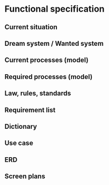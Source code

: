 # Functional specification

## Current situation

## Dream system / Wanted system

## Current processes (model)

## Required processes (model)

## Law, rules, standards

## Requirement list

## Dictionary

## Use case

## ERD

## Screen plans
